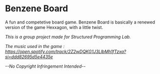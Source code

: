# Benzene Board
 A fun and competetive board game. 
Benzene Board is basically a renewed version of the game Hexxagon, with a little twist.


*This is a group project made for Structured Programming Lab.*

*The music used in the game : https://open.spotify.com/track/2Z2wDQKG1J3LlbMh1fTzxa?si=ddd82695d5e4435e*

*--No Copyright Infringement Intended--*
